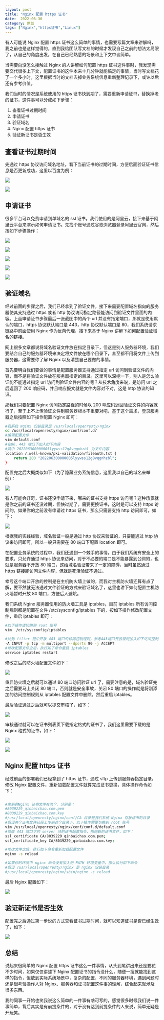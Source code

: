 ```yaml
---
layout:	post
title: "Nginx 配置 https 证书"
date:  2022-06-30
category: 原创
tags: ["Nginx","https证书","Linux"]
---
```


有人可能说 Nginx 配置 https 证书这么简单的事情，也需要写篇文章来讲解吗，我之前也是这样觉得的，直到我给团队写文档的时候才发现自己之前的想法太局限了，从自己的角度出发，在自己已经熟悉的场景和上下文中谈简单。

当需要向没怎么接触过 Nginx 的人讲解如何配置 https 证书这件事时，我发现需要交代很多上下文，配置证书的这件本来十几分钟就能搞定的事情，当时写文档花了一个多小时，这里根据当时的文档去掉业务系统信息重新整理记录下，或许以后还有参考价值。

我们当时的情况是系统使用的 https 证书快到期了，需要重新申请证书，替换掉老的证书，这件事可以分成如下步骤：

1. 查看证书过期时间
2. 申请证书
3. 验证域名
4. Nginx 配置 https 证书
5. 验证新证书是否生效

## 查看证书过期时间

先通过 https 协议访问域名地址，看下当前证书的过期时间，方便后面验证证书信息是否更新成功，这里以百度为例：

![](http://image.qinbaichao.com/images/20220630/image-20220630182527020.png)

![](http://image.qinbaichao.com/images/20220630/image-20220630184902537.png)

## 申请证书

很多平台可以免费申请到单域名的 ssl 证书，我们使用的是阿里云，接下来基于阿里云平台来演示如何申请证书。先找个账号通过谷歌浏览器登录阿里云官网，然后按如下步骤操作：

![](http://image.qinbaichao.com/images/20220630/image-20220630195055521.png)

![](http://image.qinbaichao.com/images/20220630/image-20220630195517421.png)

![](http://image.qinbaichao.com/images/20220630/image-20220630195821001.png)

![](http://image.qinbaichao.com/images/20220630/image-20220630201120267.png)

![](http://image.qinbaichao.com/images/20220630/image-20220630202119631.png)

## 验证域名

经过前面的步骤之后，我们已经拿到了验证文件，接下来需要配置域名指向的服务器使其支持通过 https 或者 http 协议访问指定路径能访问到验证文件里面的内容。上面申请证书步骤最后一张截图中的两个 url 并没有指定端口，那就是使用默认的端口，https 协议默认端口是 443，http 协议默认端口是 80，我们系统请求链路中前面使用 Nginx 作为反向代理，接下来基于 Nginx 讲解下如何配置验证域名的链接。

网上很多文章都说将域名验证文件放在指定目录下，但这是别人服务器环境，我们要结合自己的服务器环境来决定将文件放在哪个目录下，甚至都不用将文件上传到服务器，这需要你了解 Nginx 以及清楚自己要做的事情。

首先要明白我们要做的事情是配置服务器支持通过指定 url 访问到验证文件的内容，而不是将验证文件放在服务器指定的目录。这里可以深挖一下，别人是怎么验证能不能通过指定 url 访问到验证文件内容的呢？从技术角度来说，是访问 url 之后返回了 200 响应码，并且响应报文就是文件内容对不对，这是 http 协议的知识。

那我们只要配置 Nginx 访问指定路径的时候以 200 响应码返回验证文件的内容就行了，至于上不上传验证文件到服务器根本不重要对吧，基于这个需求，登录服务器之后按照如下操作配置 Nginx 即可：

```bash
#我系统 Nginx 安装目录是 /usr/local/openresty/nginx
cd /usr/local/openresty/nginx/conf/conf.d/
#编辑配置文件
vim default.conf
#在80、443 端口下加入如下内容
#其中 202206300000005lyywss12g8vqgnhzbl 为文件内容
location /.well-known/pki-validation/fileauth.txt {
    return 200 "202206300000005lyywss12g8vqgnhzbl";
}
```

配置完之后大概类似如下（为了隐藏业务系统信息，这里我以自己的域名来举例）：

![](http://image.qinbaichao.com/images/20220630/image-20220630213147665.png)

有人可能会好奇，证书还没申请下来，哪来的证书支持 https 访问呢？这种场景就是你之前的证书还没过期，但快过期了，需要更换证书，这时是可以支持 https 访问的，如果你的之前没有申请过 https 证书，那么只需要支持 http 访问即可，如下：

![](http://image.qinbaichao.com/images/20220630/image-20220630213906189.png)

根据我的实践经验，域名验证一般是通过 http 协议来验证的，只要能通过 http 协议来访问即可，所以一般只需要在 80 端口下配置 location 即可。

在配置业务系统的过程中，我们还遇到一个棘手的事情，由于我们系统有安全上的要求，只允许通过 https 协议来访问，对于不必要的端口是不能暴露到公网的，也就是服务器不开放 80 端口，这给域名验证带来了一定的障碍，当时虽然通过 https 链接能访问文件内容，但就是死活验证不通过。

幸亏这个端口开放的控制是在主机防火墙上做的，而我对主机防火墙还算有点了解，要不然就无法通过文件验证的方式来验证域名了，这里也讲下如何配置主机防火墙暂时开放 80 端口，方便后人避坑。

我们系统 Nginx 服务器使用的防火墙工具是 iptables，目前 iptables 所有访问控制规则都是配置在文件 /etc/sysconfig/iptables 下的，按如下操作修改配置文件，重启 iptables 即可：

```bash
#以下操作请切换到 root 账号
vim  /etc/sysconfig/iptables

#找到 filter 链中开放 443 端口的访问控制规则，参考443端口开放规则加入如下访问控制规则
-A INPUT -p tcp -m multiport --dports 80 -j ACCEPT
#修改配置文件之后，执行如下命令重启 iptables
service iptables restart
```

修改之后的防火墙配置文件如下：

![](http://image.qinbaichao.com/images/20220630/image-20220630221812312.png)

重启防火墙之后就可以通过 80 端口访问验证 url 了，需要注意的是，域名验证完之后需要马上关闭 80 端口，否则就是安全事故，关闭 80 端口的操作就是将刚添加的访问控制规则从 iptables 配置文件中删除，然后重启 iptables。

最后验证通过之后就可以提交审核了，如下：

![](http://image.qinbaichao.com/images/20220630/image-20220630212354923.png)

审核通过就可以在证书列表页下载指定格式的证书了，我们这里需要下载的是 Nginx 格式的证书，如下：

![](http://image.qinbaichao.com/images/20220630/image-20220630222758048.png)

![](http://image.qinbaichao.com/images/20220630/image-20220630222919687.png)

## Nginx 配置 https 证书

经过前面的部署我们已经拿到了 https 证书，通过 sftp 上传到服务器指定目录，修改 Nginx 配置文件，重新加载配置文件就算完成证书更换，具体操作命令如下：

```bash

#拿到的Nginx 证书文件有两个，分别是：
#8039229_qinbaichao.com.pem
#8039229_qinbaichao.com.key
#/usr/local/openresty/nginx/conf/CA 目录是我们系统 Nginx 存放证书的目录
#假设两个证书文件已经上传到这个目录下，以下操作需要切换到 root 账号
vim /usr/local/openresty/nginx/conf/conf.d/default.conf
#修改 443 端口下的 server 块的证书配置指令，指向新的证书文件，如下：
ssl_certificate CA/8039229_qinbaichao.com.pem;
ssl_certificate_key CA/8039229_qinbaichao.com.key;

#修改文件之后，执行如下命令重新加载配置文件
nginx -s reload

#如果你的环境中 nginx 命令没有加入到 PATH 环境变量中，那么执行如下命令
#假设 /usr/local/openresty/nginx 是 nginx 安装目录
#/usr/local/openresty/nginx/sbin/nginx -s reload
```

最后 Nginx 配置如下：

![](http://image.qinbaichao.com/images/20220630/image-20220630225339837.png)

## 验证新证书是否生效

配置完之后通过第一步说的方式查看证书过期时间，就可以知道证书是否已经生效了，如下：

![](http://image.qinbaichao.com/images/20220630/image-20220630225818493.png)

## 总结

说起来很简单的 Nginx 配置 https 证书这么一件事情，从头到尾讲出来还是要花不少时间，如果仅仅讲述下 Nginx 配置证书的指令没什么，随便一搜就能找到这样的指令，但放到实际系统场景中，复杂的配置，不同的服务器环境，遇到问题时还是很考验操作人对 Nginx、服务器和证书配置这件事的理解，综合起来就涉及很多东西。

我的同事一开始也笑我说这么简单的一件事有啥可写的，感觉很多时候我们说一件事简单，背后其实是有前提条件的，对于没有达到前提条件的人来说，简单无疑是开玩笑。

